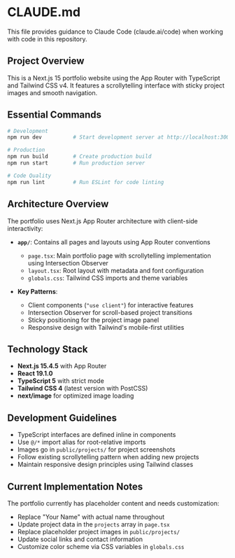 # CLAUDE.md

This file provides guidance to Claude Code (claude.ai/code) when working with code in this repository.

## Project Overview
This is a Next.js 15 portfolio website using the App Router with TypeScript and Tailwind CSS v4. It features a scrollytelling interface with sticky project images and smooth navigation.

## Essential Commands
```bash
# Development
npm run dev          # Start development server at http://localhost:3000

# Production
npm run build        # Create production build
npm run start        # Run production server

# Code Quality
npm run lint         # Run ESLint for code linting
```

## Architecture Overview
The portfolio uses Next.js App Router architecture with client-side interactivity:

- **`app/`**: Contains all pages and layouts using App Router conventions
  - `page.tsx`: Main portfolio page with scrollytelling implementation using Intersection Observer
  - `layout.tsx`: Root layout with metadata and font configuration
  - `globals.css`: Tailwind CSS imports and theme variables
  
- **Key Patterns**:
  - Client components (`"use client"`) for interactive features
  - Intersection Observer for scroll-based project transitions
  - Sticky positioning for the project image panel
  - Responsive design with Tailwind's mobile-first utilities

## Technology Stack
- **Next.js 15.4.5** with App Router
- **React 19.1.0** 
- **TypeScript 5** with strict mode
- **Tailwind CSS 4** (latest version with PostCSS)
- **next/image** for optimized image loading

## Development Guidelines
- TypeScript interfaces are defined inline in components
- Use `@/*` import alias for root-relative imports
- Images go in `public/projects/` for project screenshots
- Follow existing scrollytelling pattern when adding new projects
- Maintain responsive design principles using Tailwind classes

## Current Implementation Notes
The portfolio currently has placeholder content and needs customization:
- Replace "Your Name" with actual name throughout
- Update project data in the `projects` array in `page.tsx`
- Replace placeholder project images in `public/projects/`
- Update social links and contact information
- Customize color scheme via CSS variables in `globals.css`